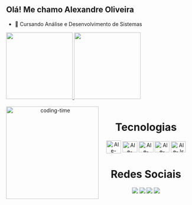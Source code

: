 ## Olá! Me chamo Alexandre Oliveira

- 📖 Cursando Análise e Desenvolvimento de Sistemas

<div>
   <a href="https://github.com/AlexandreOliveiraSanches">
   <img height="180em" src="https://github-readme-stats.vercel.app/api?username=AlexandreOliveiraSanches&show_icons=true&theme=dracula" />
   <img height="180em" src="https://github-readme-stats.vercel.app/api/top-langs/?username=AlexandreOliveiraSanches&layout=compact&langs_count=17&theme=dracula"/>
   </a>
</div>


<div  align="center">
   <div style="display: inline_block"><br>
      <a href="https://github.com/AlexandreOliveiraSanches"><img align="left" height="250" alt="coding-time" src="https://media1.giphy.com/media/qgQUggAC3Pfv687qPC/giphy.gif"></a>
      <h1 align="center">Tecnologias </h1>
      <img align="center" alt="Ale-Java" height="35" width="40" src="https://cdn.jsdelivr.net/gh/devicons/devicon@latest/icons/java/java-original.svg" />
      <img align="center" alt="Ale-Csharp" height="30" width="40" src="https://cdn.jsdelivr.net/gh/devicons/devicon/icons/csharp/csharp-original.svg"/>
      <img align="center" alt="Ale-HTML" height="30" width="40" src="https://cdn.jsdelivr.net/gh/devicons/devicon/icons/html5/html5-original.svg" />
      <img align="center" alt="Ale-HTML" height="30" width="40" src="https://cdn.jsdelivr.net/gh/devicons/devicon/icons/css3/css3-original.svg" />
      <img align="center" alt="Ale-Js" height="30" width="40" src="https://cdn.jsdelivr.net/gh/devicons/devicon/icons/javascript/javascript-plain.svg" />
      <h1 align="center">Redes Sociais</h1>
      <a href="https://api.whatsapp.com/send?phone=5514981337312"><img src="https://img.shields.io/badge/WhatsApp-25D366?style=for-the-badge&logo=whatsapp&logoColor=white" target="_blank"></a>
      <a href="https://www.linkedin.com/in/alexandre-oliveira-b09551218"><img src="https://img.shields.io/badge/LinkedIn-0077B5?style=for-the-badge&logo=linkedin&logoColor=white" target="_blank"></a>
      <a href="mailto:ao.sanches.ao@gamil.com"><img src="https://img.shields.io/badge/Gmail-D14836?style=for-the-badge&logo=gmail&logoColor=white" target="_blank"></a>
      <a href="https://www.instagram.com/alex_o.sanches/"><img src="https://img.shields.io/badge/Instagram-E4405F?style=for-the-badge&logo=instagram&logoColor=white" target="_blank"></a>
  </div>
</div>


        
